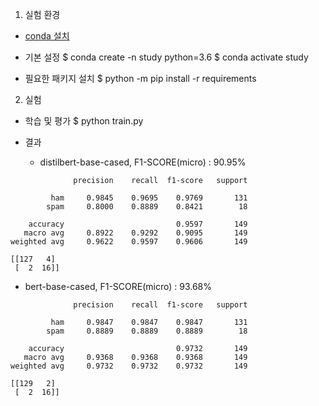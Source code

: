 1. 실험 환경

- [conda 설치](https://docs.anaconda.com/anaconda/install/mac-os/#using-the-command-line-install)

- 기본 설정
$ conda create -n study python=3.6
$ conda activate study

- 필요한 패키지 설치 
$ python -m pip install -r requirements

2. 실험

- 학습 및 평가
$ python train.py

- 결과
  - distilbert-base-cased, F1-SCORE(micro) : 90.95%
```
              precision    recall  f1-score   support

         ham     0.9845    0.9695    0.9769       131
        spam     0.8000    0.8889    0.8421        18

    accuracy                         0.9597       149
   macro avg     0.8922    0.9292    0.9095       149
weighted avg     0.9622    0.9597    0.9606       149

[[127   4]
 [  2  16]]

```
  - bert-base-cased, F1-SCORE(micro) : 93.68%
```
              precision    recall  f1-score   support

         ham     0.9847    0.9847    0.9847       131
        spam     0.8889    0.8889    0.8889        18

    accuracy                         0.9732       149
   macro avg     0.9368    0.9368    0.9368       149
weighted avg     0.9732    0.9732    0.9732       149

[[129   2]
 [  2  16]]
```
